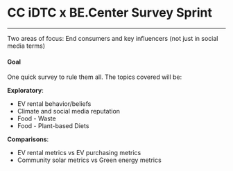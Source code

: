 # **CC iDTC x BE.Center Survey Sprint**
---

Two areas of focus: End consumers and key influencers (not just in social media terms)

#### **Goal**
One quick survey to rule them all. The topics covered will be:

**Exploratory**:
* EV rental behavior/beliefs
* Climate and social media reputation
* Food - Waste
* Food - Plant-based Diets

**Comparisons**: 
* EV rental metrics vs EV purchasing metrics
* Community solar metrics vs Green energy metrics



```{tableofcontents}
```
